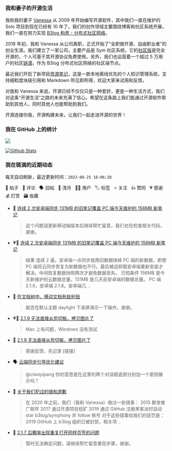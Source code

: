 ### 我和妻子的开源生活

我和我的妻子 [Vanessa](https://github.com/Vanessa219) 从 2009 年开始编写开源软件，其中我们一直在维护的 Solo 项目到现在已经有 10 年了。我们的创作领域主要围绕博客和社区系统开展，我们一直在努力实现 [B3log 构思 - 分布式社区网络](https://ld246.com/article/1546941897596)。

2018 年初，我和 Vanessa 从公司离职，正式开始了“全职做开源、自由职业者”的创业生涯。我们建立了一家公司，主要产品是 Sym 社区系统，它的[社区版](https://github.com/88250/symphony)是完全开源的，个人可基于其开源协议免费使用。另外，我们也运营着一个超过 5 万用户的社区[链滴](https://ld246.com)，作为 B3log 分布式社区网络的社区端节点。

最近我们开启了新项目[思源笔记](https://github.com/siyuan-note/siyuan)，这是一款本地离线优先的个人知识管理系统，支持细粒度块级引用和 Markdown 所见即所得，欢迎大家来试用和反馈。

对我和 Vanessa 来说，开源已经不仅仅只是一种爱好，更是一种生活方式，我们对这条“开源生活”之路的未来充满了信心。希望在这条路上我们能通过开源软件帮助到其他人，同时其他人也能帮助到我们。

开源连接你我，开源构建未来，让我们一起走进开源的世界！

### 我在 GitHub 上的统计

<a title="Hits" target="_blank" href="https://github.com/88250/88250"><img src="https://hits.b3log.org/88250/88250.svg"></a>

[![Github Stats](https://github-readme-stats.vercel.app/api?username=88250&theme=tokyonight&show_icons=true)](https://github.com/88250)

<!--events start -->

### 我在链滴的近期动态

每天自动刷新，最近更新时间：`2022-08-25 16:06:28`

📝 帖子 &nbsp; 💬 评论 &nbsp; 🗣 回帖 &nbsp; 🌙 清月 &nbsp; 👨‍💻 用户 &nbsp; 🏷️ 标签 &nbsp; ⭐️ 关注 &nbsp; 👍 赞同 &nbsp; 💗 感谢 &nbsp; 💰 打赏 &nbsp; 🗃 收藏

* 💬 [连续 2 次安卓端同步 131MB 的旧笔记覆盖 PC 端今天维护的 156MB 新笔记](https://ld246.com/article/1661411143522/comment/1661414731277#comments)

  > 这个问题请更新移动端版本后继续帮忙留意，我们也在检查相关代码，谢谢。
* 💗📝 [连续 2 次安卓端同步 131MB 的旧笔记覆盖 PC 端今天维护的 156MB 新笔记](https://ld246.com/article/1661411143522)

  > 结果 连续 2 遍，安卓端一点同步就用旧数据抹掉 PC 端的新数据，即使 PC 端将云同步恢复为新数据也不行。最后被迫卸载安卓端重新安装才解决。中间恢复数据快照两次才避免数据丢失。 已知条件 156MB 是今天新维护的云数据总量，131MB 是几天前安卓端的数据总量。 PC 端 2.1.9，安卓端 2.1.8。安卓端几 ..
* 💬 [在文档树中，移动文档有些别扭](https://ld246.com/article/1661228955348/comment/1661409624810#comments)

  > 能否在默认主题 daylight 下录屏演示一下操作，谢谢。
* 💗💬 [2.1.9 无法直接从剪切板，拷贝图片了](https://ld246.com/article/1661392958917/comment/1661399082973#comments)

  > Mac 上有问题，Windows 没有测试
* 💬 [2.1.9 无法直接从剪切板，拷贝图片了](https://ld246.com/article/1661392958917/comment/1661409357127#comments)

  > 感谢反馈，先记录 [链接]
* 🗣 [云端同步引导优化建议](https://ld246.com/article/1661141781019/comment/1661349958071#comments)

  > @ciwoyipang 你的意思是在这里的两个对话框底部分别加一个密钥展示吗？
* 📝 [关于我们犯过的错和道歉](https://ld246.com/article/1661406340502)

  > 在 2020 年之前，我们（我和 Vanessa）做过一些错事： 2015 群发推广邮件 2017 通过开源项目挖矿 2019 通过 GitHub 注册黑客派时自动 star b3log/symphony 并 follow 账号 对于这些错事给我们的惩罚是： 2019 GitHub 上 b3log 组织已被封禁，相关项 ..
* 💬 [2.1.7 后概率出现重复打开同样页签的问题](https://ld246.com/article/1661391806080/comment/1661399276328#comments)

  > 暂时无法确定问题，请继续帮忙留意重现步骤，谢谢。


<!--events end -->
